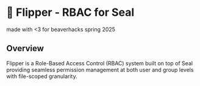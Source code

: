 # 🦭 Flipper - RBAC for Seal

made with <3 for beaverhacks spring 2025

## Overview

Flipper is a Role-Based Access Control (RBAC) system built on top of Seal providing 
seamless permission management at both user and group levels with file-scoped granularity. 

